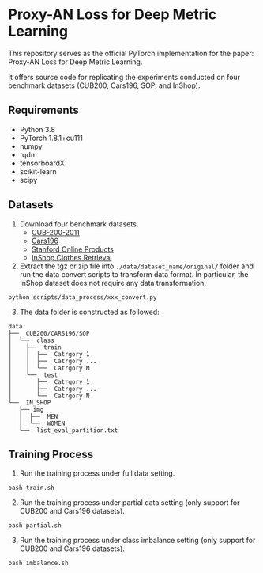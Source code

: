 # Proxy-AN Loss for Deep Metric Learning
This repository serves as the official PyTorch implementation for the paper: Proxy-AN Loss for Deep Metric Learning.

It offers source code for replicating the experiments conducted on four benchmark datasets (CUB200, Cars196, SOP, and InShop).

## Requirements
+ Python 3.8
+ PyTorch 1.8.1+cu111
+ numpy
+ tqdm
+ tensorboardX
+ scikit-learn
+ scipy

## Datasets
1. Download four benchmark datasets.
    + [CUB-200-2011](https://data.caltech.edu/records/65de6-vp158)
    + [Cars196](https://ai.stanford.edu/~jkrause/cars/car_dataset.html)
    + [Stanford Online Products](https://cvgl.stanford.edu/projects/lifted_struct/)
    + [InShop Clothes Retrieval](https://mmlab.ie.cuhk.edu.hk/projects/DeepFashion.html)
2. Extract the tgz or zip file into `./data/dataset_name/original/` folder and run the data convert scripts to transform data format. In particular, the InShop dataset does not require any data transformation.
```
python scripts/data_process/xxx_convert.py
```
3. The data folder is constructed as followed:
```
data:
├──  CUB200/CARS196/SOP
│  └──  class 
│    ├──  train 
│    │  ├──  Catrgory 1
│    │  ├──  Catrgory ...
│    │  └──  Catrgory M
│    └──  test
│       ├──  Catrgory 1
│       ├──  Catrgory ...
│       └──  Catrgory N
└──  IN_SHOP
   ├── img  
   │  ├──  MEN
   │  └──  WOMEN
   └──  list_eval_partition.txt

```

## Training Process

1. Run the training process under full data setting.
```
bash train.sh
```

2. Run the training process under partial data setting (only support for CUB200 and Cars196 datasets).
```
bash partial.sh
```

3. Run the training process under class imbalance setting (only support for CUB200 and Cars196 datasets).
```
bash imbalance.sh
```